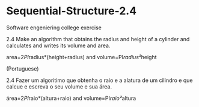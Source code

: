 # Sequential-Structure-2.4

Software engeniering college exercise

2.4 Make an algorithm that obtains the radius and height of a cylinder and calculates and writes its volume and area.

area=2*PI*radius*(height+radius)                   and                     volume=PI*radius²*height 

(Portuguese)

2.4 Fazer um algoritimo que obtenha o raio e a alatura de um cilindro e que calcue e escreva o seu volume e sua área.

área=2*PI*raio*(altura+raio)        and                volume=PI*raio²*altura

